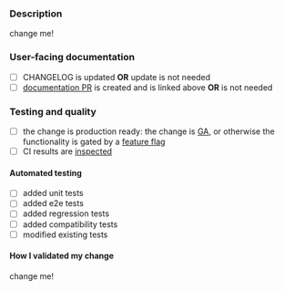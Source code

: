 ### Description

<!--
A detailed explanation of the changes in your PR. Feel free to remove this
section if the title of your PR is sufficiently descriptive. To learn more
about contributing to this project, check "*.md" files under:
    https://github.com/stackrox/stackrox/tree/master/.github
-->

change me!

### User-facing documentation

- [ ] CHANGELOG is updated **OR** update is not needed
- [ ] [documentation PR](https://spaces.redhat.com/display/StackRox/Submitting+a+User+Documentation+Pull+Request) is created and is linked above **OR** is not needed

### Testing and quality

<!--
General Availability requirements: https://github.com/stackrox/stackrox/blob/master/PR_GA.md
Feature Flags usage: https://github.com/stackrox/stackrox/blob/master/pkg/features/README.md
-->

- [ ] the change is production ready: the change is [GA](https://github.com/stackrox/stackrox/blob/master/PR_GA.md), or otherwise the functionality is gated by a [feature flag](https://github.com/stackrox/stackrox/blob/master/pkg/features/README.md)
- [ ] CI results are [inspected](https://docs.google.com/document/d/1d5ga073jkv4CO1kAJqp8MPGpC6E1bwyrCGZ7S5wKg3w/edit?tab=t.0#heading=h.w4ercgtcg0xp)

#### Automated testing

<!--
If no tests have been contributed, please explain why unless it's obvious,
e.g., the PR is a one-line comment change.
-->

- [ ] added unit tests
- [ ] added e2e tests
- [ ] added regression tests
- [ ] added compatibility tests
- [ ] modified existing tests

#### How I validated my change

<!--
Use this space to explain **how you validated** that **your change functions
exactly how you expect it**. Feel free to attach JSON snippets, curl commands,
screenshots, etc. Apply a simple benchmark: would the information you provided
convince any reviewer or any external reader that you did enough to validate
your change.

It is acceptable to assume trust and keep this section light, e.g. as a
bullet-point list.

It is acceptable to skip testing in cases when CI is sufficient, or it's a
markdown or code comment change only. It is also acceptable to skip testing for
changes that are too taxing to test before merging. In such case you are
responsible for the change after it gets merged which includes reverting,
fixing, etc. Make sure you validate the change ASAP after it gets merged or
explain in PR when the validation will be performed. Explain here why you
skipped testing in case you did so.

Have you created automated tests for your change? Explain here which validation
activities you did manually and why so.
-->

change me!
